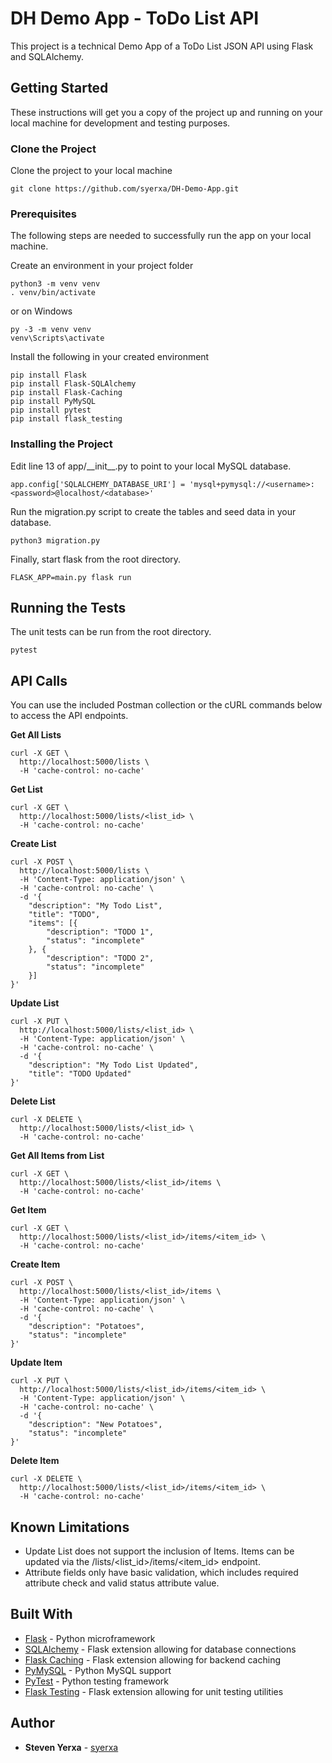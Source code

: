 # DH Demo App - ToDo List API

This project is a technical Demo App of a ToDo List JSON API using Flask and SQLAlchemy.


## Getting Started

These instructions will get you a copy of the project up and running on your local machine for development and testing purposes.


### Clone the Project

Clone the project to your local machine
```
git clone https://github.com/syerxa/DH-Demo-App.git
```


### Prerequisites

The following steps are needed to successfully run the app on your local machine.

Create an environment in your project folder
```
python3 -m venv venv
. venv/bin/activate
```
or on Windows
```
py -3 -m venv venv
venv\Scripts\activate
```

Install the following in your created environment
```
pip install Flask
pip install Flask-SQLAlchemy
pip install Flask-Caching
pip install PyMySQL
pip install pytest
pip install flask_testing
```


### Installing the Project

Edit line 13 of app/\_\_init__.py to point to your local MySQL database.

```
app.config['SQLALCHEMY_DATABASE_URI'] = 'mysql+pymysql://<username>:<password>@localhost/<database>'
```

Run the migration.py script to create the tables and seed data in your database.

```
python3 migration.py
```

Finally, start flask from the root directory.

```
FLASK_APP=main.py flask run
```


## Running the Tests

The unit tests can be run from the root directory.

```
pytest
```


## API Calls

You can use the included Postman collection or the cURL commands below to access the API endpoints.

**Get All Lists**
```
curl -X GET \
  http://localhost:5000/lists \
  -H 'cache-control: no-cache'
```

**Get List**
```
curl -X GET \
  http://localhost:5000/lists/<list_id> \
  -H 'cache-control: no-cache'
```

**Create List**
```
curl -X POST \
  http://localhost:5000/lists \
  -H 'Content-Type: application/json' \
  -H 'cache-control: no-cache' \
  -d '{
	"description": "My Todo List",
	"title": "TODO",
	"items": [{
		"description": "TODO 1",
		"status": "incomplete"
	}, {
		"description": "TODO 2",
		"status": "incomplete"
	}]
}'
```

**Update List**
```
curl -X PUT \
  http://localhost:5000/lists/<list_id> \
  -H 'Content-Type: application/json' \
  -H 'cache-control: no-cache' \
  -d '{
	"description": "My Todo List Updated",
	"title": "TODO Updated"
}'
```

**Delete List**
```
curl -X DELETE \
  http://localhost:5000/lists/<list_id> \
  -H 'cache-control: no-cache'
```

**Get All Items from List**
```
curl -X GET \
  http://localhost:5000/lists/<list_id>/items \
  -H 'cache-control: no-cache'
```

**Get Item**
```
curl -X GET \
  http://localhost:5000/lists/<list_id>/items/<item_id> \
  -H 'cache-control: no-cache'
```

**Create Item**
```
curl -X POST \
  http://localhost:5000/lists/<list_id>/items \
  -H 'Content-Type: application/json' \
  -H 'cache-control: no-cache' \
  -d '{
    "description": "Potatoes",
    "status": "incomplete"
}'
```

**Update Item**
```
curl -X PUT \
  http://localhost:5000/lists/<list_id>/items/<item_id> \
  -H 'Content-Type: application/json' \
  -H 'cache-control: no-cache' \
  -d '{
    "description": "New Potatoes",
    "status": "incomplete"
}'
```

**Delete Item**
```
curl -X DELETE \
  http://localhost:5000/lists/<list_id>/items/<item_id> \
  -H 'cache-control: no-cache'
```


## Known Limitations

* Update List does not support the inclusion of Items.  Items can be updated via the /lists/<list_id>/items/<item_id> endpoint.
* Attribute fields only have basic validation, which includes required attribute check and valid status attribute value.


## Built With

* [Flask](http://flask.pocoo.org/) - Python microframework
* [SQLAlchemy](http://flask-sqlalchemy.pocoo.org/2.3/) - Flask extension allowing for database connections
* [Flask Caching](https://pythonhosted.org/Flask-Caching/) - Flask extension allowing for backend caching
* [PyMySQL](https://pymysql.readthedocs.io/en/latest/) - Python MySQL support
* [PyTest](https://docs.pytest.org/en/latest/) - Python testing framework
* [Flask Testing](https://pythonhosted.org/Flask-Testing/) - Flask extension allowing for unit testing utilities


## Author

* **Steven Yerxa** - [syerxa](https://github.com/syerxa)
